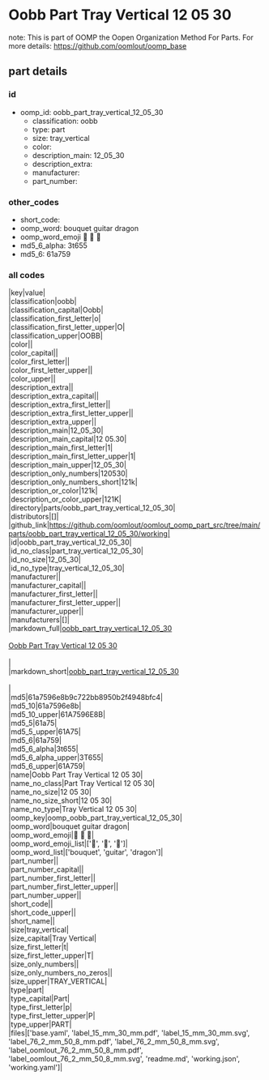 # Oobb Part Tray Vertical 12 05 30  

note: This is part of OOMP the Oopen Organization Method For Parts. For more details: https://github.com/oomlout/oomp_base

##  part details





### id
* oomp_id: oobb_part_tray_vertical_12_05_30
  * classification: oobb
  * type: part
  * size: tray_vertical
  * color: 
  * description_main: 12_05_30
  * description_extra: 
  * manufacturer: 
  * part_number: 

### other_codes
* short_code: 
* oomp_word: bouquet guitar dragon
* oomp_word_emoji :bouquet: :guitar: :dragon:
* md5_6_alpha: 3t655
* md5_6: 61a759

### all codes 
|key|value|  
|classification|oobb|  
|classification_capital|Oobb|  
|classification_first_letter|o|  
|classification_first_letter_upper|O|  
|classification_upper|OOBB|  
|color||  
|color_capital||  
|color_first_letter||  
|color_first_letter_upper||  
|color_upper||  
|description_extra||  
|description_extra_capital||  
|description_extra_first_letter||  
|description_extra_first_letter_upper||  
|description_extra_upper||  
|description_main|12_05_30|  
|description_main_capital|12 05.30|  
|description_main_first_letter|1|  
|description_main_first_letter_upper|1|  
|description_main_upper|12_05_30|  
|description_only_numbers|120530|  
|description_only_numbers_short|121k|  
|description_or_color|121k|  
|description_or_color_upper|121K|  
|directory|parts/oobb_part_tray_vertical_12_05_30|  
|distributors|[]|  
|github_link|https://github.com/oomlout/oomlout_oomp_part_src/tree/main/parts/oobb_part_tray_vertical_12_05_30/working|  
|id|oobb_part_tray_vertical_12_05_30|  
|id_no_class|part_tray_vertical_12_05_30|  
|id_no_size|12_05_30|  
|id_no_type|tray_vertical_12_05_30|  
|manufacturer||  
|manufacturer_capital||  
|manufacturer_first_letter||  
|manufacturer_first_letter_upper||  
|manufacturer_upper||  
|manufacturers|[]|  
|markdown_full|[oobb_part_tray_vertical_12_05_30](https://github.com/oomlout/oomlout_oomp_part_src/tree/main/parts/oobb_part_tray_vertical_12_05_30/working)<br>[](https://github.com/oomlout/oomlout_oomp_part_src/tree/main/parts/oobb_part_tray_vertical_12_05_30/working)<br>[Oobb Part Tray Vertical 12 05 30](https://github.com/oomlout/oomlout_oomp_part_src/tree/main/parts/oobb_part_tray_vertical_12_05_30/working)<br><br>|  
|markdown_short|[oobb_part_tray_vertical_12_05_30](https://github.com/oomlout/oomlout_oomp_part_src/tree/main/parts/oobb_part_tray_vertical_12_05_30/working)<br><br>|  
|md5|61a7596e8b9c722bb8950b2f4948bfc4|  
|md5_10|61a7596e8b|  
|md5_10_upper|61A7596E8B|  
|md5_5|61a75|  
|md5_5_upper|61A75|  
|md5_6|61a759|  
|md5_6_alpha|3t655|  
|md5_6_alpha_upper|3T655|  
|md5_6_upper|61A759|  
|name|Oobb Part Tray Vertical 12 05 30|  
|name_no_class|Part Tray Vertical 12 05 30|  
|name_no_size|12 05 30|  
|name_no_size_short|12 05 30|  
|name_no_type|Tray Vertical 12 05 30|  
|oomp_key|oomp_oobb_part_tray_vertical_12_05_30|  
|oomp_word|bouquet guitar dragon|  
|oomp_word_emoji|:bouquet: :guitar: :dragon:|  
|oomp_word_emoji_list|[':bouquet:', ':guitar:', ':dragon:']|  
|oomp_word_list|['bouquet', 'guitar', 'dragon']|  
|part_number||  
|part_number_capital||  
|part_number_first_letter||  
|part_number_first_letter_upper||  
|part_number_upper||  
|short_code||  
|short_code_upper||  
|short_name||  
|size|tray_vertical|  
|size_capital|Tray Vertical|  
|size_first_letter|t|  
|size_first_letter_upper|T|  
|size_only_numbers||  
|size_only_numbers_no_zeros||  
|size_upper|TRAY_VERTICAL|  
|type|part|  
|type_capital|Part|  
|type_first_letter|p|  
|type_first_letter_upper|P|  
|type_upper|PART|  
|files|['base.yaml', 'label_15_mm_30_mm.pdf', 'label_15_mm_30_mm.svg', 'label_76_2_mm_50_8_mm.pdf', 'label_76_2_mm_50_8_mm.svg', 'label_oomlout_76_2_mm_50_8_mm.pdf', 'label_oomlout_76_2_mm_50_8_mm.svg', 'readme.md', 'working.json', 'working.yaml']|  
